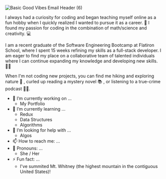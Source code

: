 
![Basic Good Vibes Email Header (6)](https://user-images.githubusercontent.com/86327800/146240591-f426fdaa-e9f0-4a39-a8dc-07e237d6bb3b.png)



I always had a curiosity for coding and began teaching myself online as a fun hobby when I quickly realized I wanted to pursue it as a career. 🧐 I found my passion for coding in the combination of math/science and creativity. 💻

I am a recent graduate of the Software Engineering Bootcamp at Flatiron School, where I spent 15 weeks refining my skills as a full-stack developer. I am eager to find my place on a collaborative team of talented individuals where I can continue expanding my knowledge and developing new skills. 👩‍💻 

When I'm not coding new projects, you can find me hiking and exploring nature 🥾 , curled up reading a mystery novel 📚 , or listening to a true-crime podcast 🕵️‍♀️.

- 🔭 I’m currently working on ...
    - My Portfolio
- 🌱 I’m currently learning ...
    - Redux
    - Data Structures
    - Algorithms
- 🤔 I’m looking for help with ...
    - Algos
- 📫 How to reach me: ...
- 👧 Pronouns: ...
    - She / Her
- ⚡ Fun fact: ...
    - I've summited Mt. Whitney (the highest mountain in the contiguous United States)! 
